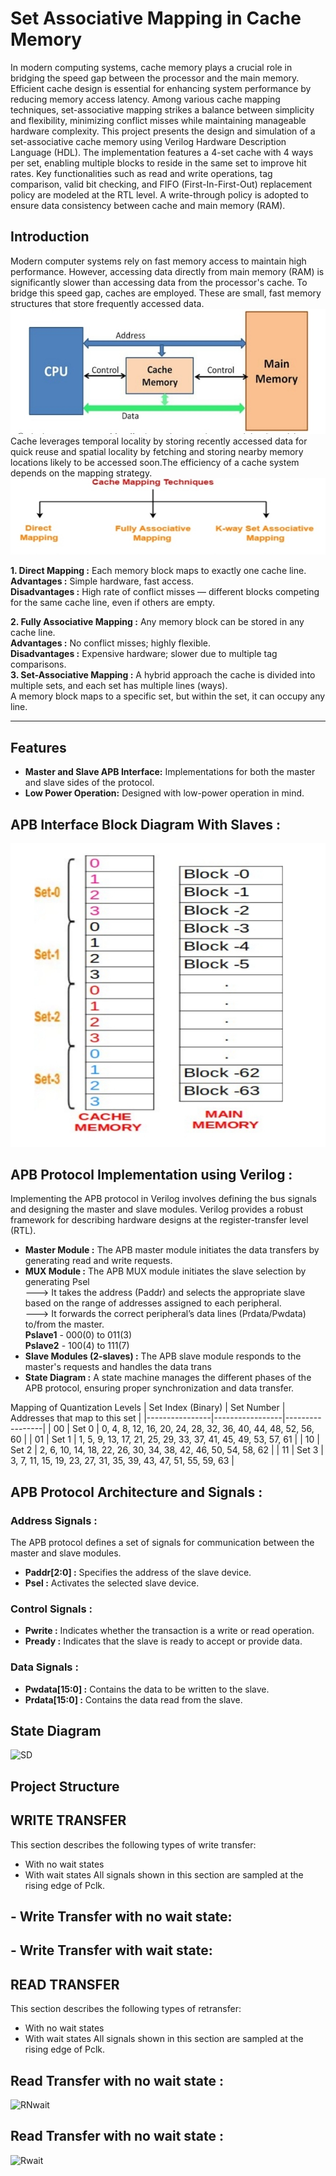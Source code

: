 # **Set Associative Mapping in Cache Memory**

In modern computing systems, cache memory plays a crucial role in
bridging the speed gap between the processor and the main memory. Efficient cache
design is essential for enhancing system performance by reducing memory access
latency. Among various cache mapping techniques, set-associative mapping strikes a
balance between simplicity and flexibility, minimizing conflict misses while
maintaining manageable hardware complexity.
 This project presents the design and simulation of a set-associative cache 
memory using Verilog Hardware Description Language (HDL). The implementation 
features a 4-set cache with 4 ways per set, enabling multiple blocks to reside in the 
same set to improve hit rates. Key functionalities such as read and write operations, 
tag comparison, valid bit checking, and FIFO (First-In-First-Out) replacement policy 
are modeled at the RTL level. A write-through policy is adopted to ensure data 
consistency between cache and main memory (RAM).

## **Introduction**
   Modern computer systems rely on fast memory access to maintain high performance. However, accessing data directly from main memory (RAM) is significantly slower than accessing data from the processor's cache. To bridge this speed gap, caches are employed. These are small, fast memory structures that store frequently accessed data.
 ![WNwait](https://github.com/JagadeeshAJK/Set-Associative-Mapping-in-Cache-Memory-/blob/main/Cache.jpg)
   Cache leverages temporal locality by storing recently accessed data for quick reuse and spatial locality by fetching and storing nearby memory locations likely to be accessed soon.The efficiency of a cache system depends on the mapping strategy.
![Wwait](https://github.com/JagadeeshAJK/Set-Associative-Mapping-in-Cache-Memory-/blob/main/Types%20of%20Mapping.jpg)

**1. Direct Mapping :** Each memory block maps to exactly one cache line.<br>
**Advantages :** Simple hardware, fast access.<br>
**Disadvantages :** High rate of conflict misses — different blocks competing for the same cache line, even if others are empty.

**2. Fully Associative Mapping :** Any memory block can be stored in any cache line.<br>
**Advantages :** No conflict misses; highly flexible.<br>
**Disadvantages :** Expensive hardware; slower due to multiple tag comparisons.<br>
**3. Set-Associative Mapping :** A hybrid approach the cache is divided into multiple sets, and each set has multiple lines (ways).<br>
A memory block maps to a specific set, but within the set, it can occupy any line.

---

## **Features**
- **Master and Slave APB Interface:** Implementations for both the master and slave sides of the protocol.
- **Low Power Operation:** Designed with low-power operation in mind.

## APB Interface Block Diagram With Slaves :
![ARCH](https://github.com/JagadeeshAJK/Set-Associative-Mapping-in-Cache-Memory-/blob/main/Main%20memory%20to%20Cache%20Mapping.jpg)
## APB Protocol Implementation using Verilog :
Implementing the APB protocol in Verilog involves defining the bus signals and designing
the master and slave modules. Verilog provides a robust framework for describing hardware designs
at the register-transfer level (RTL).
- **Master Module :** The APB master module initiates the data transfers by generating read
and write requests.
- **MUX Module :** The APB MUX module initiates the slave selection by generating Psel<br>
  ---> It takes the address (Paddr) and selects the appropriate slave based on the range
of addresses assigned to each peripheral.<br>
  ---> It forwards the correct peripheral’s data lines (Prdata/Pwdata) to/from the
master.<br>
**Pslave1** - 000(0) to 011(3) <br>
**Pslave2** - 100(4) to 111(7)
- **Slave Modules (2-slaves) :** The APB slave module responds to the master's requests and
handles the data trans
- **State Diagram :** A state machine manages the different phases of the APB protocol,
ensuring proper synchronization and data transfer.




 Mapping of Quantization Levels
| Set Index (Binary) | Set Number | Addresses that map to this set |
|----------------|-----------------|-----------------|
| 00         | Set 0               | 0, 4, 8, 12, 16, 20, 24, 28, 32, 36, 40, 44, 48, 52, 56, 60 |
| 01     | Set 1               | 1, 5, 9, 13, 17, 21, 25, 29, 33, 37, 41, 45, 49, 53, 57, 61 |
| 10   | Set 2               | 2, 6, 10, 14, 18, 22, 26, 30, 34, 38, 42, 46, 50, 54, 58, 62 |
| 11  | Set 3               | 3, 7, 11, 15, 19, 23, 27, 31, 35, 39, 43, 47, 51, 55, 59, 63 |








## APB Protocol Architecture and Signals :
### Address Signals :
The APB protocol defines a set of signals for communication between the
master and slave modules.
- **Paddr[2:0] :** Specifies the address of the slave device.
- **Psel :** Activates the selected slave device.
### Control Signals :
- **Pwrite :** Indicates whether the transaction is a write or read operation.
- **Pready :** Indicates that the slave is ready to accept or provide data.
### Data Signals :
- **Pwdata[15:0] :** Contains the data to be written to the slave.
- **Prdata[15:0] :** Contains the data read from the slave.

## State Diagram
![SD](g)

## **Project Structure**


## WRITE TRANSFER
This section describes the following types of write transfer:
-  With no wait states
-  With wait states
All signals shown in this section are sampled at the rising edge of Pclk.
## - Write Transfer with no wait state:

## - Write Transfer with wait state:


## READ TRANSFER
This section describes the following types of retransfer:
-  With no wait states
-  With wait states
All signals shown in this section are sampled at the rising edge of Pclk.
## Read Transfer with no wait state :
![RNwait](o)
## Read Transfer with no wait state :
![Rwait](r)
